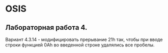# OSIS
## Лабораторная работа 4.
Вариант 4.3.14 - модифицировать прерывание 21h так, чтобы при вводе строки функцией 0Ah во введенной строке удалялись все пробелы.
